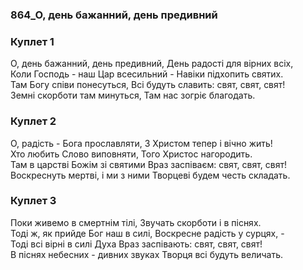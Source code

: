 ### 864_О, день бажанний, день предивний
### Куплет 1
О, день бажанний, день предивний, День радості для вірних всіх, <br/>Коли Господь - наш Цар всесильний - Навіки підхопить святих. <br/>Там Богу співи понесуться, Всі будуть славить: свят, свят, свят! <br/>Земні скорботи там минуться, Там нас зогріє благодать.
### Куплет 2
О, радість - Бога прославляти, З Христом тепер і вічно жить! <br/>Хто любить Слово виповняти, Того Христос нагородить. <br/>Там в царстві Божім зі святими Враз заспіваєм: свят, свят, свят! <br/>Воскреснуть мертві, і ми з ними Творцеві будем честь складать.
### Куплет 3
Поки живемо в смертнім тілі, Звучать скорботи і в піснях. <br/>Тоді ж, як прийде Бог наш в силі, Воскресне радість у сурцях, - <br/>Тоді всі вірні в силі Духа Враз заспівають: свят, свят, свят! <br/>В піснях небесних - дивних звуках Творця всі будуть величать.
